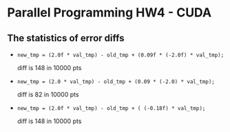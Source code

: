 # Parallel Programming HW4 - CUDA

## The statistics of error diffs
* 
    ```
    new_tmp = (2.0f * val_tmp) - old_tmp + (0.09f * (-2.0f) * val_tmp);
    ```
    diff is 148 in 10000 pts
* 
    ```
    new_tmp = (2.0 * val_tmp) - old_tmp + (0.09 * (-2.0) * val_tmp);
 
    ```
    diff is 82 in 10000 pts

*
    ```
    new_tmp = (2.0f * val_tmp) - old_tmp + ( (-0.18f) * val_tmp);
    ```
    diff is 148 in 10000 pts
